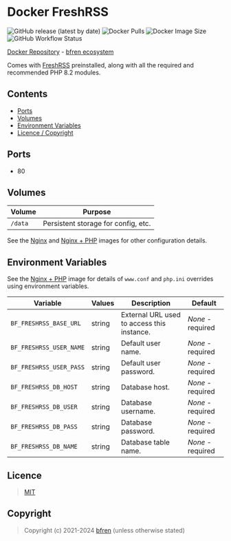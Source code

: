 # Docker FreshRSS

![GitHub release (latest by date)](https://img.shields.io/github/v/release/bfren/docker-freshrss) ![Docker Pulls](https://img.shields.io/endpoint?url=https%3A%2F%2Fbfren.dev%2Fdocker%2Fpulls%2Ffreshrss) ![Docker Image Size](https://img.shields.io/endpoint?url=https%3A%2F%2Fbfren.dev%2Fdocker%2Fsize%2Ffreshrss) ![GitHub Workflow Status](https://img.shields.io/github/actions/workflow/status/bfren/docker-freshrss/dev.yml?branch=main)

[Docker Repository](https://hub.docker.com/r/bfren/freshrss) - [bfren ecosystem](https://github.com/bfren/docker)

Comes with [FreshRSS](https://freshrss.org/) preinstalled, along with all the required and recommended PHP 8.2 modules.

## Contents

* [Ports](#ports)
* [Volumes](#volumes)
* [Environment Variables](#environment-variables)
* [Licence / Copyright](#licence)

## Ports

* 80

## Volumes

| Volume   | Purpose                             |
| -------- | ----------------------------------- |
| `/data`  | Persistent storage for config, etc. |

See the [Nginx](https://github.com/bfren/docker-nginx) and [Nginx + PHP](https://github.com/bfren/docker-nginx-php) images for other configuration details.

## Environment Variables

See the [Nginx + PHP](https://github.com/bfren/docker-nginx-php) image for details of `www.conf` and `php.ini` overrides using environment variables.

| Variable                  | Values | Description                                | Default           |
| ------------------------- | ------ | ------------------------------------------ | ----------------- |
| `BF_FRESHRSS_BASE_URL`    | string | External URL used to access this instance. | *None* - required |
| `BF_FRESHRSS_USER_NAME`   | string | Default user name.                         | *None* - required |
| `BF_FRESHRSS_USER_PASS`   | string | Default user password.                     | *None* - required |
| `BF_FRESHRSS_DB_HOST`     | string | Database host.                             | *None* - required |
| `BF_FRESHRSS_DB_USER`     | string | Database username.                         | *None* - required |
| `BF_FRESHRSS_DB_PASS`     | string | Database password.                         | *None* - required |
| `BF_FRESHRSS_DB_NAME`     | string | Database table name.                       | *None* - required |

## Licence

> [MIT](https://mit.bfren.dev/2021)

## Copyright

> Copyright (c) 2021-2024 [bfren](https://bfren.dev) (unless otherwise stated)
